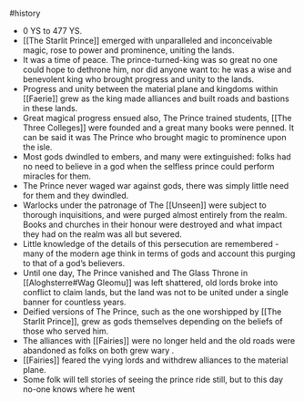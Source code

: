#history 
* 0 YS to 477 YS.
* [[The Starlit Prince]] emerged with unparalleled and inconceivable magic, rose to power and prominence, uniting the lands.
* It was a time of peace. The prince-turned-king was so great no one could hope to dethrone him, nor did anyone want to: he was a wise and benevolent king who brought progress and unity to the lands.
* Progress and unity between the material plane and kingdoms within [[Faerie]] grew as the king made alliances and built roads and bastions in these lands.
* Great magical progress ensued also, The Prince trained students, [[The Three Colleges]] were founded and a great many books were penned. It can be said it was The Prince who brought magic to prominence upon the isle.
* Most gods dwindled to embers, and many were extinguished: folks had no need to believe in a god when the selfless prince could perform miracles for them.
* The Prince never waged war against gods, there was simply little need for them and they dwindled.
* Warlocks under the patronage of The [[Unseen]] were subject to thorough inquisitions, and were purged almost entirely from the realm. Books and churches in their honour were destroyed and what impact they had on the realm was all but severed.
* Little knowledge of the details of this persecution are remembered - many of the modern age think in terms of gods and account this purging to that of a god’s believers.
* Until one day, The Prince vanished and The Glass Throne in [[Aloghsterre#Wag Gleomu]] was left shattered, old lords broke into conflict to claim lands, but the land was not to be united under a single banner for countless years.
* Deified versions of The Prince, such as the one worshipped by [[The Starlit Prince]], grew as gods themselves depending on the beliefs of those who served him.
* The alliances with [[Fairies]] were no longer held and the old roads were abandoned as folks on both grew wary .
* [[Fairies]] feared the vying lords and withdrew alliances to the material plane.
* Some folk will tell stories of seeing the prince ride still, but to this day no-one knows where he went
